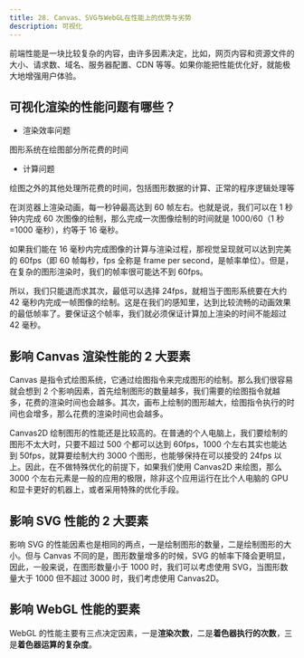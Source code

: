```yaml
---
title: 28. Canvas、SVG与WebGL在性能上的优势与劣势
description: 可视化
---
```


前端性能是一块比较复杂的内容，由许多因素决定，比如，网页内容和资源文件的大小、请求数、域名、服务器配置、CDN 等等。如果你能把性能优化好，就能极大地增强用户体验。

## 可视化渲染的性能问题有哪些？

* 渲染效率问题

图形系统在绘图部分所花费的时间

* 计算问题

绘图之外的其他处理所花费的时间，包括图形数据的计算、正常的程序逻辑处理等

在浏览器上渲染动画，每一秒钟最高达到 60 帧左右。也就是说，我们可以在 1 秒钟内完成 60 次图像的绘制，那么完成一次图像绘制的时间就是 1000/60（1 秒 =1000 毫秒），约等于 16 毫秒。

如果我们能在 16 毫秒内完成图像的计算与渲染过程，那视觉呈现就可以达到完美的 60fps（即 60 帧每秒，fps 全称是 frame per second，是帧率单位）。但是，在复杂的图形渲染时，我们的帧率很可能达不到 60fps。

所以，我们只能退而求其次，最低可以选择 24fps，就相当于图形系统要在大约 42 毫秒内完成一帧图像的绘制。这是在我们的感知里，达到比较流畅的动画效果的最低帧率了。要保证这个帧率，我们就必须保证计算加上渲染的时间不能超过 42 毫秒。

## 影响 Canvas 渲染性能的 2 大要素

Canvas 是指令式绘图系统，它通过绘图指令来完成图形的绘制。那么我们很容易就会想到 2 个影响因素，首先绘制图形的数量越多，我们需要的绘图指令就越多，花费的渲染时间也会越多。其次，画布上绘制的图形越大，绘图指令执行的时间也会增多，那么花费的渲染时间也会越多。

Canvas2D 绘制图形的性能还是比较高的。在普通的个人电脑上，我们要绘制的图形不太大时，只要不超过 500 个都可以达到 60fps，1000 个左右其实也能达到 50fps，就算要绘制大约 3000 个图形，也能够保持在可以接受的 24fps 以上。因此，在不做特殊优化的前提下，如果我们使用 Canvas2D 来绘图，那么 3000 个左右元素是一般的应用的极限，除非这个应用运行在比个人电脑的 GPU 和显卡更好的机器上，或者采用特殊的优化手段。

## 影响 SVG 性能的 2 大要素

影响 SVG 的性能因素也是相同的两点，一是绘制图形的数量，二是绘制图形的大小。但与 Canvas 不同的是，图形数量增多的时候，SVG 的帧率下降会更明显，因此，一般来说，在图形数量小于 1000 时，我们可以考虑使用 SVG，当图形数量大于 1000 但不超过 3000 时，我们考虑使用 Canvas2D。

## 影响 WebGL 性能的要素

WebGL 的性能主要有三点决定因素，一是**渲染次数**，二是**着色器执行的次数**，三是**着色器运算的复杂度**。
